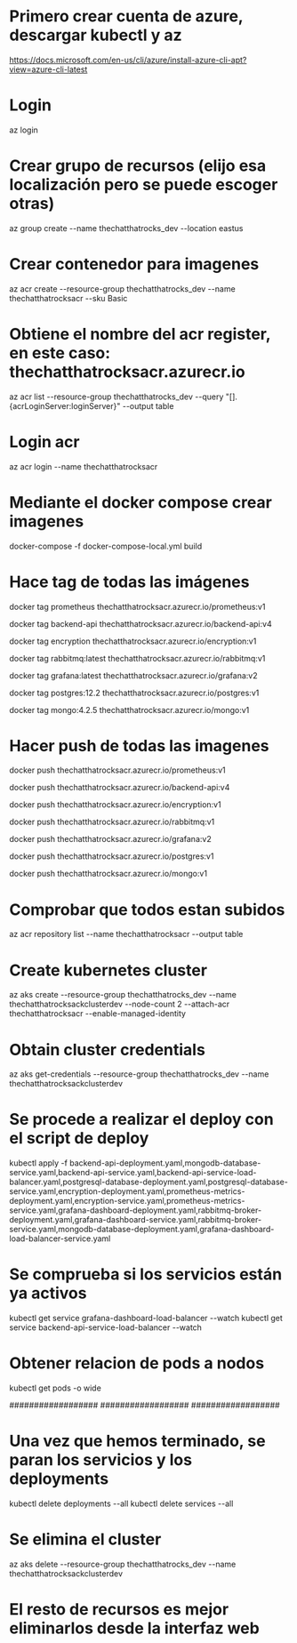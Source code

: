 # Primero crear cuenta de azure, descargar kubectl y az
https://docs.microsoft.com/en-us/cli/azure/install-azure-cli-apt?view=azure-cli-latest

# Login
az login

# Crear grupo de recursos (elijo esa localización pero se puede escoger otras)
az group create --name thechatthatrocks_dev --location eastus

# Crear contenedor para imagenes
az acr create --resource-group thechatthatrocks_dev --name thechatthatrocksacr --sku Basic

# Obtiene el nombre del acr register, en este caso: thechatthatrocksacr.azurecr.io
az acr list --resource-group thechatthatrocks_dev --query "[].{acrLoginServer:loginServer}" --output table

# Login acr
az acr login --name thechatthatrocksacr

# Mediante el docker compose crear imagenes
docker-compose -f docker-compose-local.yml build

# Hace tag de todas las imágenes
docker tag prometheus thechatthatrocksacr.azurecr.io/prometheus:v1

docker tag backend-api thechatthatrocksacr.azurecr.io/backend-api:v4

docker tag encryption thechatthatrocksacr.azurecr.io/encryption:v1

docker tag rabbitmq:latest thechatthatrocksacr.azurecr.io/rabbitmq:v1

docker tag grafana:latest thechatthatrocksacr.azurecr.io/grafana:v2

docker tag postgres:12.2 thechatthatrocksacr.azurecr.io/postgres:v1

docker tag mongo:4.2.5 thechatthatrocksacr.azurecr.io/mongo:v1

# Hacer push de todas las imagenes
docker push thechatthatrocksacr.azurecr.io/prometheus:v1

docker push thechatthatrocksacr.azurecr.io/backend-api:v4

docker push thechatthatrocksacr.azurecr.io/encryption:v1

docker push thechatthatrocksacr.azurecr.io/rabbitmq:v1

docker push thechatthatrocksacr.azurecr.io/grafana:v2

docker push thechatthatrocksacr.azurecr.io/postgres:v1

docker push thechatthatrocksacr.azurecr.io/mongo:v1

# Comprobar que todos estan subidos
az acr repository list --name thechatthatrocksacr --output table

# Create kubernetes cluster
az aks create --resource-group thechatthatrocks_dev --name thechatthatrocksackclusterdev --node-count 2 --attach-acr thechatthatrocksacr --enable-managed-identity

# Obtain cluster credentials
az aks get-credentials --resource-group thechatthatrocks_dev --name thechatthatrocksackclusterdev

# Se procede a realizar el deploy con el script de deploy
kubectl apply -f backend-api-deployment.yaml,mongodb-database-service.yaml,backend-api-service.yaml,backend-api-service-load-balancer.yaml,postgresql-database-deployment.yaml,postgresql-database-service.yaml,encryption-deployment.yaml,prometheus-metrics-deployment.yaml,encryption-service.yaml,prometheus-metrics-service.yaml,grafana-dashboard-deployment.yaml,rabbitmq-broker-deployment.yaml,grafana-dashboard-service.yaml,rabbitmq-broker-service.yaml,mongodb-database-deployment.yaml,grafana-dashboard-load-balancer-service.yaml

# Se comprueba si los servicios están ya activos
kubectl get service grafana-dashboard-load-balancer --watch
kubectl get service backend-api-service-load-balancer --watch

# Obtener relacion de pods a nodos
kubectl get pods -o wide

##################
##################
##################

# Una vez que hemos terminado, se paran los servicios y los deployments
kubectl delete deployments --all
kubectl delete services --all

# Se elimina el cluster
az aks delete --resource-group thechatthatrocks_dev --name thechatthatrocksackclusterdev

# El resto de recursos es mejor eliminarlos desde la interfaz web


